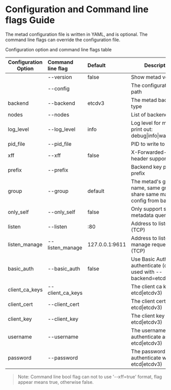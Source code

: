 # Configuration and Command line flags  Guide

The metad configuration file is written in YAML, and is optional. The command line flags can override the configuration file.

Configuration option and command line flags table

| Configuration Option          |Command line flag | Default        | Description  |
| ------------------------------|:-----------------| :--------------|--------------|
|                               | --version        | false          |Show metad version|
|                               | --config         |                |The configuration file path|
| backend                       | --backend        | etcdv3         |The metad backend type|
| nodes                         | --nodes          |                |List of backend nodes|
| log_level                     | --log_level      | info           |Log level for metad print out: debug\|info\|warning |
| pid_file                      | --pid_file       |                |PID to write to|
| xff                           | --xff            | false          |X-Forwarded-For header support|
| prefix                        | --prefix         |                |Backend key path prefix|
| group                         | --group          | default        |The metad's group name, same group share same mapping config from backend|
| only_self                     | --only_self      | false          |Only support self metadata query|
| listen                        | --listen         | :80            |Address to listen to (TCP)  |
| listen_manage                 | --listen_manage  | 127.0.0.1:9611 |Address to listen to for manage requests (TCP) |
| basic_auth                    | --basic_auth     | false          |Use Basic Auth to authenticate (only used with --backend=etcd\|etcdv3)|
| client_ca_keys                | --client_ca_keys |                |The client ca keys (for etcd\|etcdv3) |
| client_cert                   | --client_cert    |                |The client cert (for etcd\|etcdv3)|
| client_key                    | --client_key     |                |The client key (for etcd\|etcdv3)|
| username                      | --username       |                |The username to authenticate as (for etcd\|etcdv3) |
| password                      | --password       |                |The password to authenticate with (for etcd\|etcdv3) |

>Note: Command line bool flag can not to use '--xff=true' format, flag appear means true, otherwise false. 
